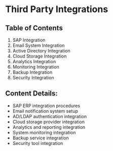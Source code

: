 # Third Party Integrations

## Table of Contents
1. SAP Integration
2. Email System Integration
3. Active Directory Integration
4. Cloud Storage Integration
5. Analytics Integration
6. Monitoring Integration
7. Backup Integration
8. Security Integration

## Content Details:
- SAP ERP integration procedures
- Email notification system setup
- AD/LDAP authentication integration
- Cloud storage provider integration
- Analytics and reporting integration
- System monitoring integration
- Backup service integration
- Security tool integration
